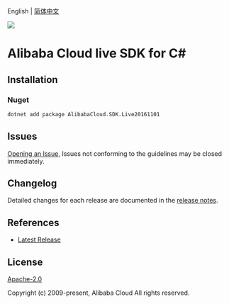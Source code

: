 English | [简体中文](README-CN.md)

![](https://aliyunsdk-pages.alicdn.com/icons/AlibabaCloud.svg)

# Alibaba Cloud live SDK for C#

## Installation

### Nuget

```bash
dotnet add package AlibabaCloud.SDK.Live20161101
```

## Issues

[Opening an Issue](https://github.com/aliyun/alibabacloud-csharp-sdk/issues/new), Issues not conforming to the guidelines may be closed immediately.

## Changelog

Detailed changes for each release are documented in the [release notes](./ChangeLog.md).

## References

* [Latest Release](https://github.com/aliyun/alibabacloud-csharp-sdk/)

## License

[Apache-2.0](http://www.apache.org/licenses/LICENSE-2.0)

Copyright (c) 2009-present, Alibaba Cloud All rights reserved.
